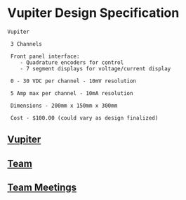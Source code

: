 # Vupiter Design Specification
```
Vupiter

 3 Channels
 
 Front panel interface:
    - Quadrature encoders for control
    - 7 segment displays for voltage/current display
 
 0 - 30 VDC per channel - 10mV resolution
 
 5 Amp max per channel - 10mA resolution
 
 Dimensions - 200mm x 150mm x 300mm
 
 Cost - $100.00 (could vary as design finalized)
```
## [Vupiter](https://ams0187.github.io/Vupiter/)

## [Team](https://ams0187.github.io/Vupiter/members)

## [Team Meetings](https://ams0187.github.io/Vupiter/minutes)
